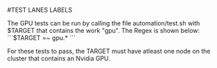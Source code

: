 #TEST LANES LABELS

The GPU tests can be run by calling the file automation/test.sh with $TARGET that contains the work "gpu". The Regex is shown below:  
```$TARGET =~ gpu.* ```

For these tests to pass, the TARGET must have atleast one node on the cluster that contains an Nvidia GPU.